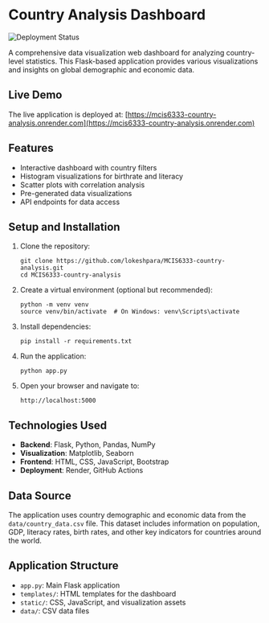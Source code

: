 # Country Analysis Dashboard

![Deployment Status](https://github.com/lokeshpara/MCIS6333-country-analysis/actions/workflows/deploy.yml/badge.svg)

A comprehensive data visualization web dashboard for analyzing country-level statistics. This Flask-based application provides various visualizations and insights on global demographic and economic data.

## Live Demo

The live application is deployed at: [https://mcis6333-country-analysis.onrender.com](https://mcis6333-country-analysis.onrender.com)

## Features

- Interactive dashboard with country filters
- Histogram visualizations for birthrate and literacy
- Scatter plots with correlation analysis
- Pre-generated data visualizations
- API endpoints for data access

## Setup and Installation

1. Clone the repository:
   ```
   git clone https://github.com/lokeshpara/MCIS6333-country-analysis.git
   cd MCIS6333-country-analysis
   ```

2. Create a virtual environment (optional but recommended):
   ```
   python -m venv venv
   source venv/bin/activate  # On Windows: venv\Scripts\activate
   ```

3. Install dependencies:
   ```
   pip install -r requirements.txt
   ```

4. Run the application:
   ```
   python app.py
   ```

5. Open your browser and navigate to:
   ```
   http://localhost:5000
   ```

## Technologies Used

- **Backend**: Flask, Python, Pandas, NumPy
- **Visualization**: Matplotlib, Seaborn
- **Frontend**: HTML, CSS, JavaScript, Bootstrap
- **Deployment**: Render, GitHub Actions

## Data Source

The application uses country demographic and economic data from the `data/country_data.csv` file. This dataset includes information on population, GDP, literacy rates, birth rates, and other key indicators for countries around the world.

## Application Structure

- `app.py`: Main Flask application
- `templates/`: HTML templates for the dashboard
- `static/`: CSS, JavaScript, and visualization assets
- `data/`: CSV data files
